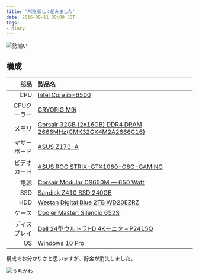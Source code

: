 ```yaml
---
title: 'PCを新しく組みました'
date: 2016-08-11 00:00 JST
tags:
- diary
---
```


![勢揃い](2016/build-pc-parts.jpg)

## 構成

| 部品 | 製品名 |
|-----:|:------|
| CPU | [Intel Core i5-6500](http://ark.intel.com/ja/products/88184/Intel-Core-i5-6500-Processor-6M-Cache-up-to-3_60-GHz) |
| CPUクーラー | [CRYORIG M9i](http://www.cryorig.com/m9.php) |
| メモリ | [Corsair 32GB (2x16GB) DDR4 DRAM 2666MHz(CMK32GX4M2A2666C16)](http://www.corsair.com/en/vengeance-lpx-32gb-2x16gb-ddr4-dram-2666mhz-c16-memory-kit-black-cmk32gx4m2a2666c16) |
| マザーボード | [ASUS Z170-A](https://www.asus.com/jp/Motherboards/Z170-A/) |
| ビデオカード | [ASUS ROG STRIX-GTX1080-O8G-GAMING](https://www.asus.com/jp/Graphics-Cards/ROG-STRIX-GTX1080-O8G-GAMING/) |
| 電源 | [Corsair Modular CS650M — 650 Watt](http://www.corsair.com/en/cs-series-modular-cs650m-650-watt-80-plus-gold-certified-psu) |
| SSD | [Sandisk Z410 SSD 240GB](https://www.sandisk.co.jp/business/computing/z410) |
| HDD | [Westan Digital Blue 2TB WD20EZRZ](http://www.wdc.com/jp/products/products.aspx?id=770) |
| ケース | [Cooler Master: Silencio 652S](http://apac.coolermaster.com/jp/case/mid-tower-silent-series/silencio652s/) |
| ディスプレイ | [Dell 24型ウルトラHD 4Kモニタ – P2415Q](http://accessories.apj.dell.com/sna/productdetail.aspx?c=jp&l=ja&s=dhs&cs=jpdhs1&sku=391-BCHP) |
| OS | [Windows 10 Pro](https://www.microsoftstore.com/store/msjp/ja_JP/pdp/Windows-10-Pro/productID.323759000) |

構成でお分かりかと思いますが、貯金が消失しました。

![うちがわ](2016/build-pc-inside.jpg)
